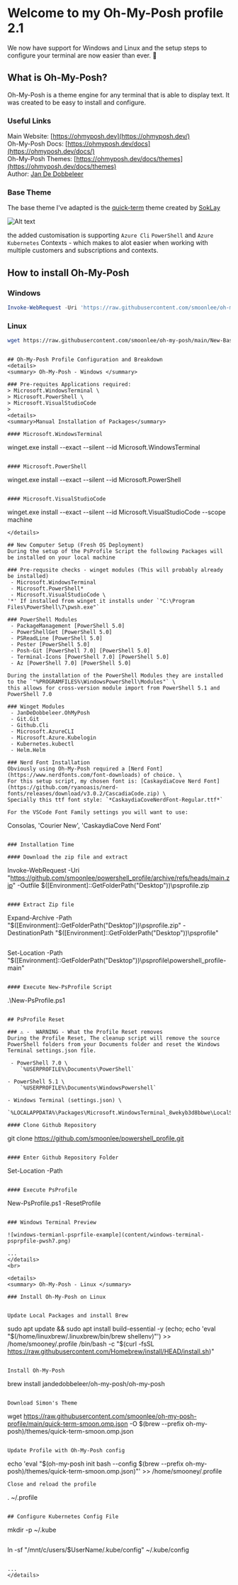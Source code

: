 


# Welcome to my Oh-My-Posh profile 2.1
We now have support for Windows and Linux and the setup steps to configure your terminal are now easier than ever. 🥳

## What is Oh-My-Posh?
Oh-My-Posh is a theme engine for any terminal that is able to display text. It was created to be easy to install and configure.

### Useful Links
Main Website: [https://ohmyposh.dev](https://ohmyposh.dev/) \
Oh-My-Posh Docs: [https://ohmyposh.dev/docs](https://ohmyposh.dev/docs/) \
Oh-My-Posh Themes: [https://ohmyposh.dev/docs/themes](https://ohmyposh.dev/docs/themes) \
Author: [Jan De Dobbeleer](https://twitter.com/JanDeDobbeleer)


### Base Theme 
The base theme I've adapted is the [quick-term](https://ohmyposh.dev/docs/themes#quick-term) theme created by [SokLay](https://github.com/soklaysam)

![Alt text](content/quick-term-default-profile.png)

the added customisation is supporting `Azure Cli` `PowerShell` and `Azure Kubernetes` Contexts - which makes to alot easier when working with multiple customers and subscriptions and contexts.

## How to install Oh-My-Posh
### Windows
``` PowerShell
Invoke-WebRequest -Uri 'https://raw.githubusercontent.com/smoonlee/oh-my-posh-profile/main/New-PsProfile.ps1' -OutFile $Temp\New-PsProfile.ps1
```
### Linux
``` bash
wget https://raw.githubusercontent.com/smoonlee/oh-my-posh/main/New-BashProfile.sh -O /tmp/New-BashProfile.sh && sudo sh ./tmp/New-BashProfile.sh
```
```

## Oh-My-Posh Profile Configuration and Breakdown 
<details>
<summary> Oh-My-Posh - Windows </summary>

### Pre-requites Applications required: 
> Microsoft.WindowsTerminal \
> Microsoft.PowerShell \
> Microsoft.VisualStudioCode 
> 
<details>
<summary>Manual Installation of Packages</summary>

#### Microsoft.WindowsTerminal 
```
winget.exe install --exact --silent --id Microsoft.WindowsTerminal
```

#### Microsoft.PowerShell
```
winget.exe install --exact --silent --id Microsoft.PowerShell
```

#### Microsoft.VisualStudioCode
```
winget.exe install --exact --silent --id Microsoft.VisualStudioCode --scope machine
```
</details>

## New Computer Setup (Fresh OS Deployment)
During the setup of the PsProfile Script the following Packages will be installed on your local machine 

### Pre-requsite checks - winget modules (This will probably already be installed)
 - Microsoft.WindowsTerminal
 - Microsoft.PowerShell*
 - Microsoft.VisualStudioCode \
'*' If installed from winget it installs under `"C:\Program Files\PowerShell\7\pwsh.exe"`

### PowerShell Modules
 - PackageManagement [PowerShell 5.0]
 - PowerShellGet [PowerShell 5.0]
 - PSReadLine [PowerShell 5.0]
 - Pester [PowerShell 5.0]
 - Posh-Git [PowerShell 7.0] [PowerShell 5.0]
 - Terminal-Icons [PowerShell 7.0] [PowerShell 5.0]
 - Az [PowerShell 7.0] [PowerShell 5.0]

During the installation of the PowerShell Modules they are installed to the `"%PROGRAMFILES%\WindowsPowerShell\Modules"` \
this allows for cross-version module import from PowerShell 5.1 and PowerShell 7.0

### Winget Modules
 - JanDeDobbeleer.OhMyPosh
 - Git.Git
 - Github.Cli
 - Microsoft.AzureCLI
 - Microsoft.Azure.Kubelogin
 - Kubernetes.kubectl
 - Helm.Helm

### Nerd Font Installation
Obviously using Oh-My-Posh required a [Nerd Font](https://www.nerdfonts.com/font-downloads) of choice. \
For this setup script, my chosen font is: [CaskaydiaCove Nerd Font](https://github.com/ryanoasis/nerd-fonts/releases/download/v3.0.2/CascadiaCode.zip) \
Specially this ttf font style: `*CaskaydiaCoveNerdFont-Regular.ttf*`

For the VSCode Font Family settings you will want to use:
```
Consolas, 'Courier New', 'CaskaydiaCove Nerd Font'
```

### Installation Time

#### Download the zip file and extract 
```
Invoke-WebRequest -Uri "https://github.com/smoonlee/powershell_profile/archive/refs/heads/main.zip" -Outfile $([Environment]::GetFolderPath("Desktop"))\psprofile.zip
```

#### Extract Zip file
```
Expand-Archive -Path "$([Environment]::GetFolderPath("Desktop"))\psprofile.zip" -DestinationPath "$([Environment]::GetFolderPath("Desktop"))\psprofile"
```

```
Set-Location -Path "$([Environment]::GetFolderPath("Desktop"))\psprofile\powershell_profile-main"
```

#### Execute New-PsProfile Script
```
.\New-PsProfile.ps1
```

## PsProfile Reset 

### ⚠️ -  WARNING - What the Profile Reset removes 
During the Profile Reset, The cleanup script will remove the source PowerShell folders from your Documents folder and reset the Windows Terminal settings.json file.

 - PowerShell 7.0 \
    `%USERPROFILE%\Documents\PowerShell`

- PowerShell 5.1 \
    `%USERPROFILE%\Documents\WindowsPowershell`

- Windows Terminal (settings.json) \
    `%LOCALAPPDATA%\Packages\Microsoft.WindowsTerminal_8wekyb3d8bbwe\LocalState\settings.json`

#### Clone Github Repository
```
git clone https://github.com/smoonlee/powershell_profile.git
```

#### Enter Github Repository Folder
```
Set-Location -Path <path-to-git-clone-folder>
```

#### Execute PsProfile
```
New-PsProfile.ps1 -ResetProfile
```

### Windows Terminal Preview 

![windows-termianl-psprfile-example](content/windows-terminal-psprpfile-pwsh7.png)

...
</details>
<br>

<details>
<summary> Oh-My-Posh - Linux </summary>

### Install Oh-My-Posh on Linux


Update Local Packages and install Brew
```
sudo apt update && sudo apt install build-essential -y
(echo; echo 'eval "$(/home/linuxbrew/.linuxbrew/bin/brew shellenv)"') >> /home/smooney/.profile
/bin/bash -c "$(curl -fsSL https://raw.githubusercontent.com/Homebrew/install/HEAD/install.sh)"
```

Install Oh-My-Posh
```
brew install jandedobbeleer/oh-my-posh/oh-my-posh
```

Download Simon's Theme
```
wget https://raw.githubusercontent.com/smoonlee/oh-my-posh-profile/main/quick-term-smoon.omp.json -O $(brew --prefix oh-my-posh)/themes/quick-term-smoon.omp.json
```

Update Profile with Oh-My-Posh config

```
echo 'eval "$(oh-my-posh init bash --config $(brew --prefix oh-my-posh)/themes/quick-term-smoon.omp.json)"' >> /home/smooney/.profile
```
Close and reload the profile

```
. ~/.profile
```

## Configure Kubernetes Config File 

```
mkdir -p ~/.kube
```

```
ln -sf "/mnt/c/users/$UserName/.kube/config" ~/.kube/config
```

...
</details>